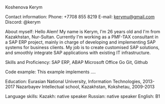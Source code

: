 Koshenova Kerym

Contact information:
Phone: +7708 855 8219
E-mail: kerymu@gmail.com
Discord: @kerym

About myself:
Hello Alem! My name is Kerym, I'm 26 years old and I'm from Kazakhstan, Nur-Sultan. Currently I'm working as a PMF-TAX consultant in a SAP ERP project, mainly in charge of developing and implementing SAP systems for business clients. My job is to create customised SAP solutions, and smoothly integrate SAP applications with existing IT infrastructure.

Skills and Proficiency:
SAP ERP, ABAP
Microsoft Office
Go
Git, Github

Code example:
This example implements ....

Education:
Eurasian National University, Information Technologies, 2013-2017
Nazarbayev Intellectual school, Kazakhstan, Kokshetau, 2009-2013

Language skills:
Kazakh: native speaker
Russian: native speaker
English: B1